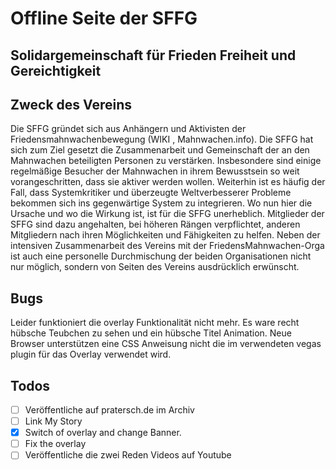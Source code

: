 # Offline Seite der SFFG

## Solidargemeinschaft für Frieden Freiheit und Gereichtigkeit

## Zweck des Vereins

Die SFFG gründet sich aus Anhängern und Aktivisten der Friedensmahnwachenbewegung (WIKI , Mahnwachen.info). Die SFFG hat sich zum Ziel gesetzt die Zusammenarbeit und Gemeinschaft der an den Mahnwachen beteiligten Personen zu verstärken. Insbesondere sind einige regelmäßige Besucher der Mahnwachen in ihrem Bewusstsein so weit vorangeschritten, dass sie aktiver werden wollen. Weiterhin ist es häufig der Fall, dass Systemkritiker und überzeugte Weltverbesserer Probleme bekommen sich ins gegenwärtige System zu integrieren. Wo nun hier die Ursache und wo die Wirkung ist, ist für die SFFG unerheblich. Mitglieder der SFFG sind dazu angehalten, bei höheren Rängen verpflichtet, anderen Mitgliedern nach ihren Möglichkeiten und Fähigkeiten zu helfen. Neben der intensiven Zusammenarbeit des Vereins mit der FriedensMahnwachen-Orga ist auch eine personelle Durchmischung der beiden Organisationen nicht nur möglich, sondern von Seiten des Vereins ausdrücklich erwünscht.

## Bugs

Leider funktioniert die overlay Funktionalität nicht mehr. Es ware recht hübsche Teubchen zu sehen und ein hübsche Titel Animation. Neue Browser unterstützen eine CSS Anweisung nicht die im verwendeten vegas plugin für das Overlay verwendet wird.

## Todos

- [ ] Veröffentliche auf pratersch.de im Archiv
- [ ] Link My Story
- [x] Switch of overlay and change Banner.
- [ ] Fix the overlay
- [ ] Veröffentliche die zwei Reden Videos auf Youtube
